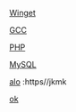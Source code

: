 [Winget](https://aka.ms/getwinget)

[GCC](https://github.com/mmozeiko/build-gcc-mingw/releases)

[PHP](https://windows.php.net/download)

[MySQL](https://dev.mysql.com)

[alo]() :https//jkmk

[ok](https://github.com/VTUY23/test/edit/main/README.md)
<!--
GCC: {set uri=https://github.com/mmozeiko/build-gcc-mingw/releases&for /f tokens^=^6^ delims^=^" %%f in ('curl -L %uri%/latest ^| find "expanded_"') do for /f tokens^=^2^ delims^=^" %%a in ('curl -s %%f ^| find "href" ^| find /v "tag"') do echo %uri%%%a}
PHP: {set uri=https://windows.php.net&for /f tokens^=2^ delims^=^" %%f in ('curl -L %uri%/download ^| find "releases/php" ^| findstr /i win ^| findstr /v pack') do echo %%f}
MySQL: {set uri=https://dev.mysql.com&for /f tokens^=4^ delims^=^=^& %%f in ('curl -L %uri%/downloads/mysql/ ^| find "file="') do echo %%f} 
ok:{hello}
-->

[ok]:https://en.opensuse.org/openSUSE:Libzypp_satsolver
